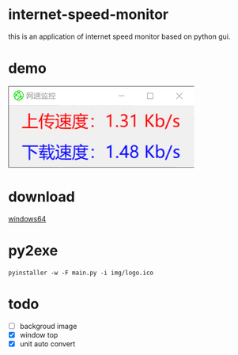 # internet-speed-monitor
this is an application of internet speed monitor based on python gui. 
# demo
![demo](https://github.com/XavierJiezou/internet-speed-monitor/blob/master/img/demo.gif)
# download
[windows64](https://github.com/XavierJiezou/internet-speed-monitor/releases/download/v1.0/wsjk_win64.exe)
# py2exe
```
pyinstaller -w -F main.py -i img/logo.ico
```
# todo
- [ ] backgroud image
- [x] window top
- [x] unit auto convert